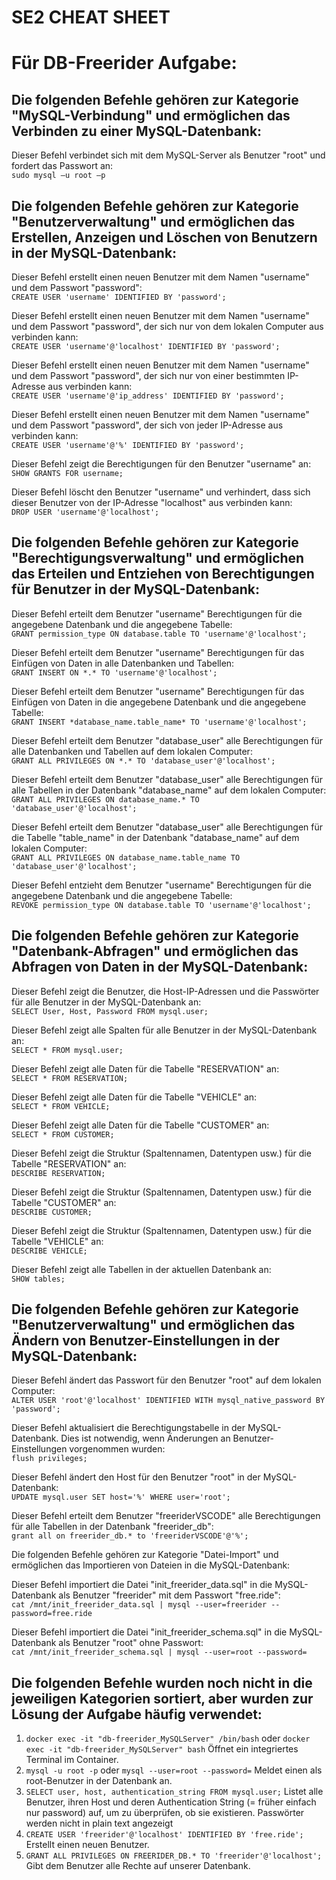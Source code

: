 # SE2 CHEAT SHEET

# Für DB-Freerider Aufgabe:
## Die folgenden Befehle gehören zur Kategorie "MySQL-Verbindung" und ermöglichen das Verbinden zu einer MySQL-Datenbank:</br>

Dieser Befehl verbindet sich mit dem MySQL-Server als Benutzer "root" und fordert das Passwort an:</br>
`sudo mysql –u root –p`


## Die folgenden Befehle gehören zur Kategorie "Benutzerverwaltung" und ermöglichen das Erstellen, Anzeigen und Löschen von Benutzern in der MySQL-Datenbank:</br>

Dieser Befehl erstellt einen neuen Benutzer mit dem Namen "username" und dem Passwort "password":</br>
`CREATE USER 'username' IDENTIFIED BY 'password';`
    
Dieser Befehl erstellt einen neuen Benutzer mit dem Namen "username" und dem Passwort "password", der sich nur von dem lokalen Computer aus verbinden kann:</br>
`CREATE USER 'username'@'localhost' IDENTIFIED BY 'password';`
    
Dieser Befehl erstellt einen neuen Benutzer mit dem Namen "username" und dem Passwort "password", der sich nur von einer bestimmten IP-Adresse aus verbinden kann:</br>
`CREATE USER 'username'@'ip_address' IDENTIFIED BY 'password';`
    
Dieser Befehl erstellt einen neuen Benutzer mit dem Namen "username" und dem Passwort "password", der sich von jeder IP-Adresse aus verbinden kann:</br>
`CREATE USER 'username'@'%' IDENTIFIED BY 'password';`
    
Dieser Befehl zeigt die Berechtigungen für den Benutzer "username" an:</br>
`SHOW GRANTS FOR username;`
    
Dieser Befehl löscht den Benutzer "username" und verhindert, dass sich dieser Benutzer von der IP-Adresse "localhost" aus verbinden kann:</br>
`DROP USER 'username'@'localhost';`

## Die folgenden Befehle gehören zur Kategorie "Berechtigungsverwaltung" und ermöglichen das Erteilen und Entziehen von Berechtigungen für Benutzer in der MySQL-Datenbank:

Dieser Befehl erteilt dem Benutzer "username" Berechtigungen für die angegebene Datenbank und die angegebene Tabelle:</br>
`GRANT permission_type ON database.table TO 'username'@'localhost';`
    
Dieser Befehl erteilt dem Benutzer "username" Berechtigungen für das Einfügen von Daten in alle Datenbanken und Tabellen:</br>
`GRANT INSERT ON *.* TO 'username'@'localhost';`
    
Dieser Befehl erteilt dem Benutzer "username" Berechtigungen für das Einfügen von Daten in die angegebene Datenbank und die angegebene Tabelle:</br>
`GRANT INSERT *database_name.table_name* TO 'username'@'localhost';`
    
Dieser Befehl erteilt dem Benutzer "database_user" alle Berechtigungen für alle Datenbanken und Tabellen auf dem lokalen Computer:</br>
`GRANT ALL PRIVILEGES ON *.* TO 'database_user'@'localhost';`
    
Dieser Befehl erteilt dem Benutzer "database_user" alle Berechtigungen für alle Tabellen in der Datenbank "database_name" auf dem lokalen Computer:</br>
`GRANT ALL PRIVILEGES ON database_name.* TO 'database_user'@'localhost';`
    
Dieser Befehl erteilt dem Benutzer "database_user" alle Berechtigungen für die Tabelle "table_name" in der Datenbank "database_name" auf dem lokalen Computer:</br>
`GRANT ALL PRIVILEGES ON database_name.table_name TO 'database_user'@'localhost';`
    
Dieser Befehl entzieht dem Benutzer "username" Berechtigungen für die angegebene Datenbank und die angegebene Tabelle:</br>
`REVOKE permission_type ON database.table TO 'username'@'localhost';`

## Die folgenden Befehle gehören zur Kategorie "Datenbank-Abfragen" und ermöglichen das Abfragen von Daten in der MySQL-Datenbank:</br>

Dieser Befehl zeigt die Benutzer, die Host-IP-Adressen und die Passwörter für alle Benutzer in der MySQL-Datenbank an:</br>
`SELECT User, Host, Password FROM mysql.user;`
    
Dieser Befehl zeigt alle Spalten für alle Benutzer in der MySQL-Datenbank an:</br>
`SELECT * FROM mysql.user;`
    
Dieser Befehl zeigt alle Daten für die Tabelle "RESERVATION" an:</br>
`SELECT * FROM RESERVATION;`
    
Dieser Befehl zeigt alle Daten für die Tabelle "VEHICLE" an:</br>
`SELECT * FROM VEHICLE;`
    
Dieser Befehl zeigt alle Daten für die Tabelle "CUSTOMER" an:</br>
`SELECT * FROM CUSTOMER;`
    
Dieser Befehl zeigt die Struktur (Spaltennamen, Datentypen usw.) für die Tabelle "RESERVATION" an:</br>
`DESCRIBE RESERVATION;`
    
Dieser Befehl zeigt die Struktur (Spaltennamen, Datentypen usw.) für die Tabelle "CUSTOMER" an:</br>
`DESCRIBE CUSTOMER;`
    
Dieser Befehl zeigt die Struktur (Spaltennamen, Datentypen usw.) für die Tabelle "VEHICLE" an:</br>
`DESCRIBE VEHICLE;`
    
Dieser Befehl zeigt alle Tabellen in der aktuellen Datenbank an:</br>
`SHOW tables;`

## Die folgenden Befehle gehören zur Kategorie "Benutzerverwaltung" und ermöglichen das Ändern von Benutzer-Einstellungen in der MySQL-Datenbank:</br>

Dieser Befehl ändert das Passwort für den Benutzer "root" auf dem lokalen Computer:</br>
`ALTER USER 'root'@'localhost' IDENTIFIED WITH mysql_native_password BY 'password';`
    
Dieser Befehl aktualisiert die Berechtigungstabelle in der MySQL-Datenbank. Dies ist notwendig, wenn Änderungen an Benutzer-Einstellungen vorgenommen wurden:</br>
`flush privileges;`
    
Dieser Befehl ändert den Host für den Benutzer "root" in der MySQL-Datenbank:</br>
`UPDATE mysql.user SET host='%' WHERE user='root';`
    
Dieser Befehl erteilt dem Benutzer "freeriderVSCODE" alle Berechtigungen für alle Tabellen in der Datenbank "freerider_db":</br>
`grant all on freerider_db.* to 'freeriderVSCODE'@'%';`
    
Die folgenden Befehle gehören zur Kategorie "Datei-Import" und ermöglichen das Importieren von Dateien in die MySQL-Datenbank:</br>

Dieser Befehl importiert die Datei "init_freerider_data.sql" in die MySQL-Datenbank als Benutzer "freerider" mit dem Passwort "free.ride":</br>
`cat /mnt/init_freerider_data.sql | mysql --user=freerider --password=free.ride`
    
Dieser Befehl importiert die Datei "init_freerider_schema.sql" in die MySQL-Datenbank als Benutzer "root" ohne Passwort:</br>
`cat /mnt/init_freerider_schema.sql | mysql --user=root --password=`

## Die folgenden Befehle wurden noch nicht in die jeweiligen Kategorien sortiert, aber wurden zur Lösung der Aufgabe häufig verwendet:
1. `docker exec -it "db-freerider_MySQLServer" /bin/bash` oder `docker exec -it "db-freerider_MySQLServer" bash`
        Öffnet ein integriertes Terminal im Container.
2. `mysql -u root -p` oder `mysql --user=root --password=`
        Meldet einen als root-Benutzer in der Datenbank an.
3. `SELECT user, host, authentication_string FROM mysql.user;` 
        Listet alle Benutzer, ihren Host und deren Authentication String (= früher einfach nur password) auf, um zu überprüfen, ob sie existieren.
        Passwörter werden nicht in plain text angezeigt
4. `CREATE USER 'freerider'@'localhost' IDENTIFIED BY 'free.ride';`
        Erstellt einen neuen Benutzer.
5. `GRANT ALL PRIVILEGES ON FREERIDER_DB.* TO 'freerider'@'localhost';`
        Gibt dem Benutzer alle Rechte auf unserer Datenbank.

